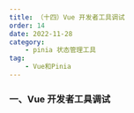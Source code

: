 ```yaml
---
title: （十四）Vue 开发者工具调试
order: 14
date: 2022-11-28
category:
    - pinia 状态管理工具
tag: 
    - Vue和Pinia
---
```


<!-- ![](https://image.zswei.xyz/img/202211271445584.png) -->

### 一、Vue 开发者工具调试
